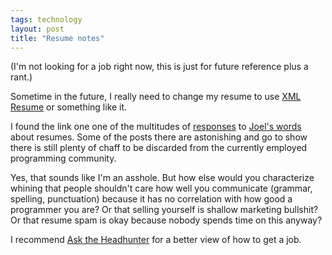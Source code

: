 ```yaml
---
tags: technology
layout: post
title: "Resume notes"
---
```




(I'm not looking for a job right now, this is just for future reference plus a rant.)

<p>Sometime in the future, I really need to change my resume to use <a href="http://xmlresume.sourceforge.net/">XML Resume</a> or something like it.</p>

<p>I found the link one one of the multitudes of <a href="http://discuss.fogcreek.com/joelonsoftware/">responses</a> to <a href="http://www.joelonsoftware.com/articles/ResumeRead.html">Joel's words</a> about resumes. Some of the posts there are astonishing and go to show there is still plenty of chaff to be discarded from the currently employed programming community.</p>

<p>Yes, that sounds like I'm an asshole. But how else would you characterize whining that people shouldn't care how well you communicate (grammar, spelling, punctuation) because it has no correlation with how good a programmer you are? Or that selling yourself is shallow marketing bullshit? Or that resume spam is okay because nobody spends time on this anyway?</p>

<p>I recommend <a href="http://www.asktheheadhunter.com/">Ask the Headhunter</a> for a better view of how to get a job.</p>


